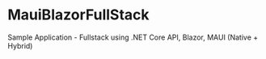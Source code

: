# MauiBlazorFullStack

Sample Application - Fullstack using .NET Core API, Blazor, MAUI (Native + Hybrid)
